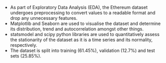 - As part of Exploratory Data Analysis (EDA), the Ethereum dataset undergoes preprocessing to convert values to a readable format and drop any unnecessary features.
- Matplotlib and Seaborn are used to visualise the dataset and determine its distribution, trend and autocorrelation amongst other things.
- statsmodel and scipy python libraries are used to quantitatively assess the stationarity of the dataset as it is a time series and its normality, respectively.
- The dataset is split into training (61.45%), validation (12.7%) and test sets (25.85%).

